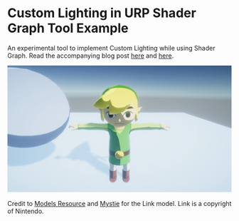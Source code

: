 # Custom Lighting in URP Shader Graph Tool Example
An experimental tool to implement Custom Lighting while using Shader Graph. Read the accompanying blog post [here](https://bronsonzgeb.com/index.php/2021/10/04/custom-lighting-in-urp-with-shader-graph/) and [here](https://bronsonzgeb.com/index.php/2021/10/11/custom-lighting-in-shader-graph-part-2/).

![Example](https://github.com/bzgeb/CustomForwardPassLightingShaderGraph/blob/master/Screenshots/Example.png)

Credit to [Models Resource](https://www.models-resource.com/gamecube/legendofzeldathewindwaker/model/7795/) and [Mystie](https://www.models-resource.com/submitter/Mystie/) for the Link model. Link is a copyright of Nintendo.
